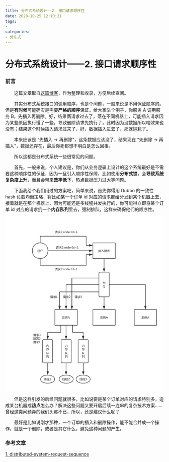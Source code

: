 ```yaml
---
title: 分布式系统设计——2. 接口请求顺序性
date: 2020-10-25 12:10:21
tags:
- 
categories:
- 分布式 
---
```




# 分布式系统设计——2. 接口请求顺序性

### 前言

  这篇文章取自[这篇博客](https://github.com/doocs/advanced-java/blob/master/docs/distributed-system/distributed-system-request-sequence.md)，作为整理和收录，方便后续查阅。

  其实分布式系统接口的调用顺序，也是个问题，一般来说是不用保证顺序的。但是**有时候**可能确实是需要**严格的顺序**保证。给大家举个例子，你服务 A 调用服务 B，先插入再删除。好，结果俩请求过去了，落在不同机器上，可能插入请求因为某些原因执行慢了一些，导致删除请求先执行了，此时因为没数据所以啥效果也没有；结果这个时候插入请求过来了，好，数据插入进去了，那就尴尬了。

  本来应该是 “先插入 -> 再删除”，这条数据应该没了，结果现在 “先删除 -> 再插入”，数据还存在，最后你死都想不明白是怎么回事。

  所以这都是分布式系统一些很常见的问题。

  首先，一般来说，个人建议是，你们从业务逻辑上设计的这个系统最好是不需要这种顺序性的保证，因为一旦引入顺序性保障，比如使用**分布式锁**，会**导致系统复杂度上升**，而且会带来**效率低下**，热点数据压力过大等问题。

  下面我给个我们用过的方案吧，简单来说，首先你得用 Dubbo 的一致性 hash 负载均衡策略，将比如某一个订单 id 对应的请求都给分发到某个机器上去，接着就是在那个机器上，因为可能还是多线程并发执行的，你可能得立即将某个订单 id 对应的请求扔一个**内存队列**里去，强制排队，这样来确保他们的顺序性。

[![distributed-system-request-sequence](https://raw.githubusercontent.com/yangtzeshore/images/main/Dubbo/distributed-system-request-sequence.png)](https://yangtzeshore.github.io/2020/10/25/分布式-系统设计-2-接口请求顺序性/)

  但是这样引发的后续问题就很多，比如说要是某个订单对应的请求特别多，造成某台机器成**热点**怎么办？解决这些问题又要开启后续一连串的复杂技术方案…… 曾经这类问题弄的我们头疼不已，所以，还是建议什么呢？

  最好是比如说刚才那种，一个订单的插入和删除操作，能不能合并成一个操作，就是一个删除，或者是其它什么，避免这种问题的产生。

### 参考文章

[1. distributed-system-request-sequence](https://github.com/doocs/advanced-java/blob/master/docs/distributed-system/distributed-system-request-sequence.md)